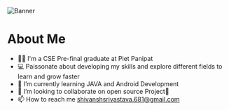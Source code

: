![Banner](https://github.com/shivansh681/shivansh681/assets/74950862/6c36c925-e0f4-4ec4-8b34-4e8cce6d6fa5)

# About Me

- 👨‍💻 I'm a CSE Pre-final graduate at Piet Panipat
- 💻 Paissonate about developing my skills and explore different fields to learn and grow faster
- 🌱 I’m currently learning JAVA and Android Development
- 🤝 I’m looking to collaborate on open source Project🤝
- 📫 How to reach me shivanshsrivastava.681@gmail.com


